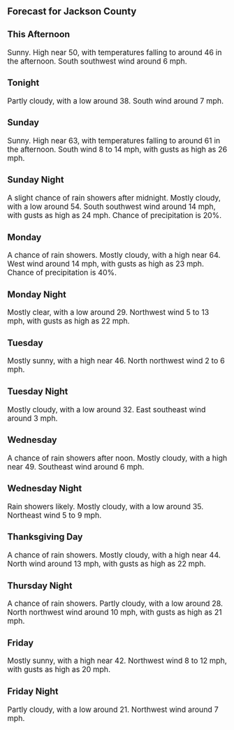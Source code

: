 <div>
   <h2>Forecast for Jackson County</h2>
   <p>
      <div style="font-size:120%">
         <h3>This Afternoon</h3>Sunny. High near 50, with temperatures falling to around 46 in the afternoon. South southwest wind around 6 mph.<br></div>
   </p>
   <p>
      <div style="font-size:120%">
         <h3>Tonight</h3>Partly cloudy, with a low around 38. South wind around 7 mph.<br></div>
   </p>
   <p>
      <div style="font-size:120%">
         <h3>Sunday</h3>Sunny. High near 63, with temperatures falling to around 61 in the afternoon. South wind 8 to 14 mph, with gusts as high as
         26 mph.<br></div>
   </p>
   <p>
      <div style="font-size:120%">
         <h3>Sunday Night</h3>A slight chance of rain showers after midnight. Mostly cloudy, with a low around 54. South southwest wind around 14 mph, with
         gusts as high as 24 mph. Chance of precipitation is 20%.<br></div>
   </p>
   <p>
      <div style="font-size:120%">
         <h3>Monday</h3>A chance of rain showers. Mostly cloudy, with a high near 64. West wind around 14 mph, with gusts as high as 23 mph. Chance
         of precipitation is 40%.<br></div>
   </p>
   <p>
      <div style="font-size:120%">
         <h3>Monday Night</h3>Mostly clear, with a low around 29. Northwest wind 5 to 13 mph, with gusts as high as 22 mph.<br></div>
   </p>
   <p>
      <div style="font-size:120%">
         <h3>Tuesday</h3>Mostly sunny, with a high near 46. North northwest wind 2 to 6 mph.<br></div>
   </p>
   <p>
      <div style="font-size:120%">
         <h3>Tuesday Night</h3>Mostly cloudy, with a low around 32. East southeast wind around 3 mph.<br></div>
   </p>
   <p>
      <div style="font-size:120%">
         <h3>Wednesday</h3>A chance of rain showers after noon. Mostly cloudy, with a high near 49. Southeast wind around 6 mph.<br></div>
   </p>
   <p>
      <div style="font-size:120%">
         <h3>Wednesday Night</h3>Rain showers likely. Mostly cloudy, with a low around 35. Northeast wind 5 to 9 mph.<br></div>
   </p>
   <p>
      <div style="font-size:120%">
         <h3>Thanksgiving Day</h3>A chance of rain showers. Mostly cloudy, with a high near 44. North wind around 13 mph, with gusts as high as 22 mph.<br></div>
   </p>
   <p>
      <div style="font-size:120%">
         <h3>Thursday Night</h3>A chance of rain showers. Partly cloudy, with a low around 28. North northwest wind around 10 mph, with gusts as high as 21
         mph.<br></div>
   </p>
   <p>
      <div style="font-size:120%">
         <h3>Friday</h3>Mostly sunny, with a high near 42. Northwest wind 8 to 12 mph, with gusts as high as 20 mph.<br></div>
   </p>
   <p>
      <div style="font-size:120%">
         <h3>Friday Night</h3>Partly cloudy, with a low around 21. Northwest wind around 7 mph.<br></div>
   </p>
</div>
